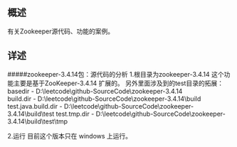 ## 概述
有关Zookeeper源代码、功能的案例。
## 详述
#####zookeeper-3.4.14包：源代码的分析
1.根目录为zookeeper-3.4.14
这个功能主要是基于ZooKeeper-3.4.14 扩展的。
  另外里面涉及到的test目录的拓展：
  basedir - D:\leetcode\github-SourceCode\zookeeper-3.4.14\
  build.dir - D:\leetcode\github-SourceCode\zookeeper-3.4.14\build
  test.java.build.dir - D:\leetcode\github-SourceCode\zookeeper-3.4.14\build\test
  test.tmp.dir - D:\leetcode\github-SourceCode\zookeeper-3.4.14\build\test\tmp

2.运行
目前这个版本只在 windows 上运行。

